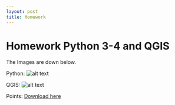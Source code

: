 ```yaml
---
layout: post
title: Homework
---
```


# Homework Python 3-4 and QGIS

The Images are down below.

Python: 
![alt text](/img/homeworkPython_Allacher_1002773.jpg)

QGIS:
![alt text](/img/CivilWarMap_Allacher_1002773.jpeg)


Points:
<a href="/img/7726.jpg.points" download>Download here</a>
